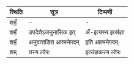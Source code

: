 | स्थिति | सूत्र | टिप्पणी |
| ----- | ------- | ------ |
| शमँ॒ | - | - |
| शमँ॒ | उपदेशेऽजनुनासिक इत् | अँ-इत्यस्य इत्संज्ञा |
| शमँ॒ | अनुदात्तङित आत्मनेपदम् | इति आत्मनेपदम् |
| शम् | तस्य लोपः | इत्संज्ञकस्य लोपः |
